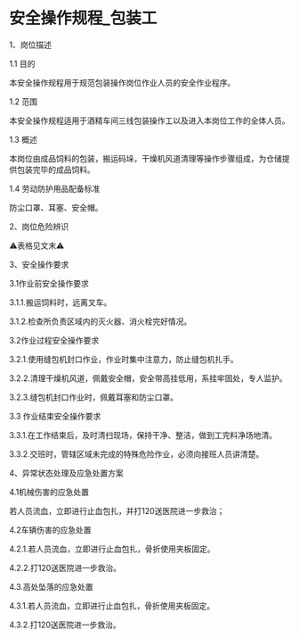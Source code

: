 # 安全操作规程_包装工

1、岗位描述

1.1 目的

本安全操作规程用于规范包装操作岗位作业人员的安全作业程序。

1.2 范围

本安全操作规程适用于酒精车间三线包装操作工以及进入本岗位工作的全体人员。

1.3 概述

本岗位由成品饲料的包装，搬运码垛，干燥机风道清理等操作步骤组成，为仓储提供包装完毕的成品饲料。

1.4 劳动防护用品配备标准

防尘口罩、耳塞、安全帽。

2、岗位危险辨识

⚠️表格见文末⚠️

3、安全操作要求

3.1作业前安全操作要求

3.1.1.搬运饲料时，远离叉车。

3.1.2.检查所负责区域内的灭火器、消火栓完好情况。

3.2作业过程安全操作要求

3.2.1.使用缝包机封口作业，作业时集中注意力，防止缝包机扎手。

3.2.2.清理干燥机风道，佩戴安全帽，安全带高挂低用，系挂牢固处，专人监护。

3.2.3.缝包机封口作业时，佩戴耳塞和防尘口罩。

3.3 作业结束安全操作要求

3.3.1.在工作结束后，及时清扫现场，保持干净、整洁，做到工完料净场地清。

3.3.2.交班时，管辖区域未完成的特殊危险作业，必须向接班人员讲清楚。

4、异常状态处理及应急处置方案

4.1机械伤害的应急处置

若人员流血，立即进行止血包扎，并打120送医院进一步救治；

4.2车辆伤害的应急处置

4.2.1.若人员流血，立即进行止血包扎，骨折使用夹板固定。

4.2.2.打120送医院进一步救治。

4.3.高处坠落的应急处置

4.3.1.若人员流血，立即进行止血包扎，骨折使用夹板固定。

4.3.2.打120送医院进一步救治。